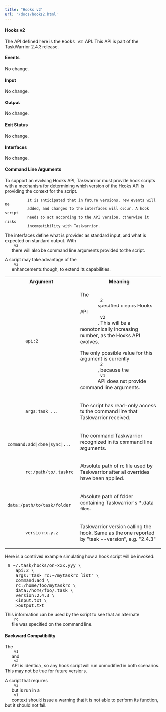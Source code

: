 ```yaml
---
title: "Hooks v2"
url: '/docs/hooks2.html'
---
```

<div class="col-md-10 main">
 <div class="row">
  <div class="callout callout-info">
   <h4>
    Hooks v2
   </h4>
   <p>
    The API defined here is the
    <kbd>
     Hooks v2
    </kbd>
    API.
                This API is part of the TaskWarrior 2.4.3 release.
   </p>
  </div>
  <a name="hooks">
  </a>
  <p>
  </p>
  <a name="events">
  </a>
  <h4>
   Events
  </h4>
  <p>
   No change.
  </p>
  <a name="input">
  </a>
  <h4>
   Input
  </h4>
  <p>
   No change.
  </p>
  <a name="output">
  </a>
  <h4>
   Output
  </h4>
  <p>
   No change.
  </p>
  <a name="status">
  </a>
  <h4>
   Exit Status
  </h4>
  <p>
   No change.
  </p>
  <a name="interfaces">
  </a>
  <h4>
   Interfaces
  </h4>
  <p>
   No change.
  </p>
  <a name="args">
  </a>
  <h4>
   Command Line Arguments
  </h4>
  <p>
   To support an evolving Hooks API, Taskwarrior must provide hook
              scripts with a mechanism for determining which version of the
              Hooks API is providing the context for the script.

              It is anticipated that in future versions, new events will be
              added, and changes to the interfaces will occur. A hook script
              needs to act according to the API version, otherwise it risks
              incompatibility with Taskwarrior.
  </p>
  <p>
   The interfaces define what is provided as standard input, and
              what is expected on standard output.  With
   <code>
    v2
   </code>
   there
              will also be command line arguments provided to the script.
  </p>
  <p>
   A script may take advantage of the
   <code>
    v2
   </code>
   enhancements
              though, to extend its capabilities.
  </p>
  <p>
   <table class="table table-striped table-condensed">
    <tr>
     <th>
      Argument
     </th>
     <th>
      Meaning
     </th>
    </tr>
    <tr>
     <td>
      <code>
       api:2
      </code>
     </td>
     <td>
      <p>
       The
       <code>
        2
       </code>
       specified means Hooks API
       <code>
        v2
       </code>
       .
                      This will be a monotonically increasing number, as the
                      Hooks API evolves.
      </p>
      <p>
       The only possible value for this argument is currently
       <code>
        2
       </code>
       , because the
       <code>
        v1
       </code>
       API does not
                      provide command line arguments.
      </p>
     </td>
    </tr>
    <tr>
     <td>
      <code>
       args:task ...
      </code>
     </td>
     <td>
      <p>
       The script has read-only access to the command line that
                      Taskwarrior received.
      </p>
     </td>
    </tr>
    <tr>
     <td>
      <code>
       command:add|done|sync|...
      </code>
     </td>
     <td>
      <p>
       The command Taskwarrior recognized in its command line
                      arguments.
      </p>
     </td>
    </tr>
    <tr>
     <td>
      <code>
       rc:/path/to/.taskrc
      </code>
     </td>
     <td>
      <p>
       Absolute path of rc file used by Taskwarrior after all
                      overrides have been applied.
      </p>
     </td>
    </tr>
    <tr>
     <td>
      <code>
       data:/path/to/task/folder
      </code>
     </td>
     <td>
      <p>
       Absolute path of folder containing Taskwarrior's *.data
                      files.
      </p>
     </td>
    </tr>
    <tr>
     <td>
      <code>
       version:x.y.z
      </code>
     </td>
     <td>
      <p>
       Taskwarrior version calling the hook. Same as the one
                      reported by "task --version", e.g. "2.4.3"
      </p>
     </td>
    </tr>
   </table>
  </p>
  <p>
   Here is a contrived example simulating how a hook script will be
              invoked:
  </p>
  <pre> $ ~/.task/hooks/on-xxx.yyy \
    api:2 \
    args:'task rc:~/mytaskrc list' \
    command:add \
    rc:/home/foo/mytaskrc \
    data:/home/foo/.task \
    version:2.4.3 \
    &lt;input.txt \
    &gt;output.txt</pre>
  <p>
   This information can be used by the script to see that an
              alternate
   <code>
    rc
   </code>
   file was specified on the command
              line.
  </p>
  <a name="compat">
  </a>
  <h4>
   Backward Compatibility
  </h4>
  <p>
   The
   <code>
    v1
   </code>
   and
   <code>
    v2
   </code>
   API is identical, so any hook
              script will run unmodified in both scenarios. This may not be
              true for future versions.
  </p>
  <p>
   A script that requires
   <code>
    v2
   </code>
   but is run in a
   <code>
    v1
   </code>
   context should issue a warning that it is not able to perform its
              function, but it should not fail.
  </p>
 </div>
 <br/>
 <br/>
</div>

